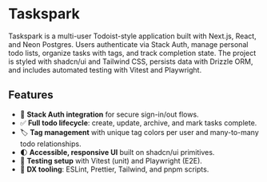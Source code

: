 # Taskspark

Taskspark is a multi-user Todoist-style application built with Next.js, React, and Neon Postgres. Users authenticate via Stack Auth, manage personal todo lists, organize tasks with tags, and track completion state. The project is styled with shadcn/ui and Tailwind CSS, persists data with Drizzle ORM, and includes automated testing with Vitest and Playwright.

## Features

- 🔐 **Stack Auth integration** for secure sign-in/out flows.
- ✅ **Full todo lifecycle**: create, update, archive, and mark tasks complete.
- 🏷️ **Tag management** with unique tag colors per user and many-to-many todo relationships.
- 🌓 **Accessible, responsive UI** built on shadcn/ui primitives.
- 🧪 **Testing setup** with Vitest (unit) and Playwright (E2E).
- 🧰 **DX tooling**: ESLint, Prettier, Tailwind, and pnpm scripts.
